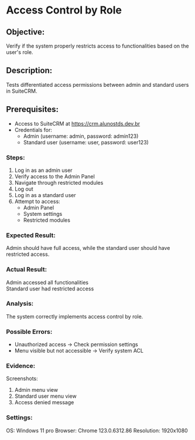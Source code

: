 # Access Control by Role  
## Objective:  
Verify if the system properly restricts access to functionalities based on the user's role.  

## Description:  
Tests differentiated access permissions between admin and standard users in SuiteCRM.  

## Prerequisites:  
- Access to SuiteCRM at https://crm.alunostds.dev.br  
- Credentials for:  
  - Admin (username: admin, password: admin123)  
  - Standard user (username: user, password: user123)  

### Steps:  
1. Log in as an admin user  
2. Verify access to the Admin Panel  
3. Navigate through restricted modules  
4. Log out  
5. Log in as a standard user  
6. Attempt to access:  
   - Admin Panel  
   - System settings  
   - Restricted modules  

### Expected Result:  
Admin should have full access, while the standard user should have restricted access.  

### Actual Result:  
 Admin accessed all functionalities  
 Standard user had restricted access  

### Analysis:  
The system correctly implements access control by role.  

### Possible Errors:  
- Unauthorized access → Check permission settings  
- Menu visible but not accessible → Verify system ACL  

### Evidence:  
Screenshots:  
1. Admin menu view  
2. Standard user menu view  
3. Access denied message  

### Settings:  
OS: Windows 11 pro
Browser: Chrome 123.0.6312.86
Resolution: 1920x1080